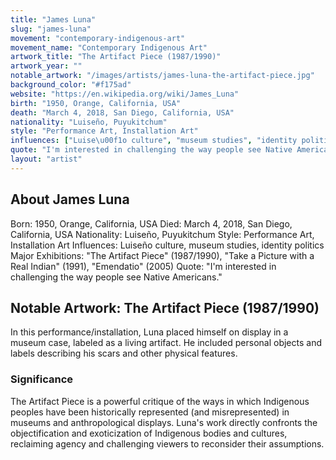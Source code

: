 ```yaml
---
title: "James Luna"
slug: "james-luna"
movement: "contemporary-indigenous-art"
movement_name: "Contemporary Indigenous Art"
artwork_title: "The Artifact Piece (1987/1990)"
artwork_year: ""
notable_artwork: "/images/artists/james-luna-the-artifact-piece.jpg"
background_color: "#f175ad"
website: "https://en.wikipedia.org/wiki/James_Luna"
birth: "1950, Orange, California, USA"
death: "March 4, 2018, San Diego, California, USA"
nationality: "Luiseño, Puyukitchum"
style: "Performance Art, Installation Art"
influences: ["Luise\u00f1o culture", "museum studies", "identity politics"]
quote: "I'm interested in challenging the way people see Native Americans."
layout: "artist"
---
```


## About James Luna

Born: 1950, Orange, California, USA Died: March 4, 2018, San Diego, California, USA Nationality: Luiseño, Puyukitchum Style: Performance Art, Installation Art Influences: Luiseño culture, museum studies, identity politics Major Exhibitions: "The Artifact Piece" (1987/1990), "Take a Picture with a Real Indian" (1991), "Emendatio" (2005) Quote: "I'm interested in challenging the way people see Native Americans."

## Notable Artwork: The Artifact Piece (1987/1990)

In this performance/installation, Luna placed himself on display in a museum case, labeled as a living artifact. He included personal objects and labels describing his scars and other physical features.

### Significance

The Artifact Piece is a powerful critique of the ways in which Indigenous peoples have been historically represented (and misrepresented) in museums and anthropological displays. Luna's work directly confronts the objectification and exoticization of Indigenous bodies and cultures, reclaiming agency and challenging viewers to reconsider their assumptions.
